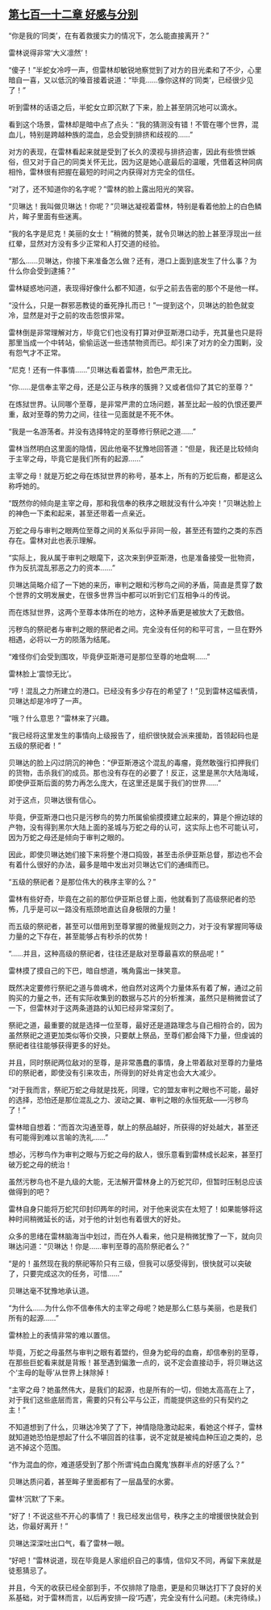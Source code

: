 ## [第七百一十二章 好感与分别](https://www.xxbiquge.com/11_11222/8993219.html)


  “你是我的‘同类’，在有着救援实力的情况下，怎么能直接离开？”

  雷林说得非常‘大义凛然’！

  “傻子！”半蛇女冷哼一声，但雷林却敏锐地察觉到了对方的目光柔和了不少，心里暗自一喜，又以低沉的嗓音接着说道：“毕竟……像你这样的‘同类’，已经很少见了！”

  听到雷林的话语之后，半蛇女立即沉默了下来，脸上甚至阴沉地可以滴水。

  看到这个场景，雷林却是暗中点了点头：“我的猜测没有错！不管在哪个世界，混血儿，特别是跨越种族的混血，总会受到排挤和歧视的……”

  对方的表现，在雷林看起来就是受到了长久的漠视与排挤迫害，因此有些愤世嫉俗，但又对于自己的同类关怀无比，因为这是她心底最后的温暖，凭借着这种同病相怜，雷林很有把握在最短的时间之内获得对方完全的信任。

  “对了，还不知道你的名字呢？”雷林的脸上露出阳光的笑容。

  “贝琳达！我叫做贝琳达！你呢？”贝琳达凝视着雷林，特别是看着他脸上的白色鳞片，眸子里面有些迷离。

  “我的名字是尼克！美丽的女士！”稍微的赞美，就令贝琳达的脸上甚至浮现出一丝红晕，显然对方没有多少正常和人打交道的经验。

  “那么……贝琳达，你接下来准备怎么做？还有，港口上面到底发生了什么事？为什么你会受到逮捕？”

  雷林疑惑地问道，表现得好像什么都不知道，似乎之前去告密的那个不是他一样。

  “没什么，只是一群邪恶教徒的垂死挣扎而已！”一提到这个，贝琳达的脸色就变冷，显然是对于之前的攻击怨恨非常。

  雷林倒是非常理解对方，毕竟它们也没有打算对伊亚斯港口动手，充其量也只是将那里当成一个中转站，偷偷运送一些违禁物资而已。却引来了对方的全力围剿，没有怨气才不正常。

  “尼克！还有一件事情……”贝琳达看着雷林，脸色严肃无比。

  “你……是信奉主宰之母，还是公正与秩序的簇拥？又或者信仰了其它的至尊？”

  在炼狱世界。认同哪个至尊，是非常严肃的立场问题，甚至比起一般的仇恨还要严重，敌对至尊的势力之间，往往一见面就是不死不休。

  “我是一名游荡者。并没有选择特定的至尊修行祭祀之道……”

  雷林当然明白这里面的隐情，因此他毫不犹豫地回答道：“但是，我还是比较倾向于主宰之母，毕竟它是我们所有的起源……”

  主宰之母！就是万蛇之母在炼狱世界的称号，基本上，所有的万蛇后裔，都是这么称呼她的。

  “既然你的倾向是主宰之母，那和我信奉的秩序之眼就没有什么冲突！”贝琳达脸上的神色一下柔和起来，甚至还带着一点亲近。

  万蛇之母与审判之眼两位至尊之间的关系似乎非同一般，甚至还有盟约之类的东西存在。雷林对此也表示理解。

  “实际上，我从属于审判之眼麾下，这次来到伊亚斯港，也是准备接受一批物资，作为反抗混乱邪恶之力的资本……”

  贝琳达简略介绍了一下她的来历，审判之眼和污秽鸟之间的矛盾，简直是贯穿了数个世界的文明发展史，在很多世界当中都可以听到它们互相争斗的传说。

  而在炼狱世界，这两个至尊本体所在的地方，这种矛盾更是被放大了无数倍。

  污秽鸟的祭祀者与审判之眼的祭祀者之间。完全没有任何的和平可言，一旦在野外相遇，必将以一方的陨落为结尾。

  “难怪你们会受到围攻，毕竟伊亚斯港可是那位至尊的地盘啊……”

  雷林脸上‘震惊无比’。

  “哼！混乱之力所建立的港口。已经没有多少存在的希望了！”见到雷林这幅表情，贝琳达却是冷哼了一声。

  “哦？什么意思？”雷林来了兴趣。

  “我已经将这里发生的事情向上级报告了，组织很快就会派来援助，首领起码也是五级的祭祀者！”

  贝琳达的脸上闪过阴沉的神色：“伊亚斯港这个混乱的毒瘤，竟然敢强行扣押我们的货物，击杀我们的成员。那也没有存在的必要了！反正，这里是黑尔大陆海域，即使伊亚斯后面的势力再怎么庞大，在这里还是属于我们的世界……”

  对于这点，贝琳达很有信心。

  毕竟，伊亚斯港口也只是污秽鸟的势力所属偷偷摸摸建立起来的，算是个擦边球的产物，没有得到黑尔大陆上面的圣城与万蛇之母的认可，这实际上也不可能认可，因为万蛇之母还是倾向于审判之眼的。

  因此，即使贝琳达她们接下来将整个港口捣毁，甚至击杀伊亚斯总督，那边也不会有着什么很好的办法，最多是暗中发出对贝琳达它们的通缉而已。

  “五级的祭祀者？是那位伟大的秩序主宰的么？”

  雷林有些好奇，毕竟在之前的那位伊亚斯总督上面，他就看到了高级祭祀者的恐怖，几乎是可以一路没有瓶颈地直达自身极限的力量！

  而五级的祭祀者，甚至可以借用到至尊掌握的微量规则之力，对于没有掌握同等级力量的之下存在，甚至能够占有秒杀的优势！

  “……并且，这种高级的祭祀者，往往还是敌对至尊最喜欢的祭品呢！”

  雷林摸了摸自己的下巴，暗自想道，嘴角露出一抹笑意。

  既然决定要修行祭祀之道与兽魂术，他自然对这两个力量体系有着了解，通过之前购买的力量之书，还有实际收集到的数据与芯片的分析推演，虽然只是稍微尝试了一下，但雷林对于这两条道路的认知已经非常深刻了。

  祭祀之道，最重要的就是选择一位至尊，最好还是道路理念与自己相符合的，因为虽然祭祀之道更加类似等价交换，只要献上祭品，至尊们都会降下力量，但虔诚的祭祀者往往能够获得更多的好处。

  并且，同时祭祀两位敌对的至尊，是非常愚蠢的事情，身上带着敌对至尊的力量烙印的祭祀者，即使没有引来攻击，所得到的好处肯定也会大大减少。

  “对于我而言，祭祀万蛇之母就是找死，同理，它的盟友审判之眼也不可能，最好的选择，恐怕还是那位混乱之力、波动之翼、审判之眼的永恒死敌——污秽鸟了！”

  雷林暗自想着：“而首次沟通至尊，献上的祭品越好，所获得的好处越大，甚至还有可能得到难以言喻的洗礼……”

  想必，污秽鸟作为审判之眼与万蛇之母的敌人，很乐意看到雷林成长起来，甚至打破万蛇之母的统治！

  虽然污秽鸟也不是九级的大能，无法解开雷林身上的万蛇咒印，但暂时压制总应该做得到的吧？

  雷林自身只能将万蛇咒印封印两年的时间，对于他来说实在太短了！如果能够将这种时间稍微延长的话，对于他的计划也有着很大的好处。

  众多的思绪在雷林脑海当中划过，而在外人看来，他只是稍微犹豫了一下，就向贝琳达问道：“贝琳达！你是……审判至尊的高阶祭祀者么？”

  “是的！虽然现在我的祭祀等阶只有三级，但我可以感受得到，很快就可以突破了，只要完成这次的任务，可惜……”

  贝琳达毫不犹豫地承认道。

  “为什么……为什么你不信奉伟大的主宰之母呢？她是那么仁慈与美丽，也是我们所有的起源……”

  雷林脸上的表情非常的难以置信。

  毕竟，万蛇之母虽然与审判之眼有着盟约，但身为蛇母的血裔，却信奉别的至尊，在那些巨蛇看来就是背叛！甚至遇到偏激一点的，说不定会直接动手，将贝琳达这个‘主母的耻辱’从世界上抹除掉！

  “主宰之母？她虽然伟大，是我们的起源，也是所有的一切，但她太高高在上了，对于我们这些底层而言，需要的只有公平与公正，而能提供这些的只有契约之主！”

  不知道想到了什么，贝琳达冷笑了了下，神情隐隐激动起来，看她这个样子，雷林就知道她恐怕是想起了什么不堪回首的往事，说不定就是被纯血种压迫之类的，总逃不掉这个范围。

  “作为混血的你，难道感受到了那个所谓‘纯血白魔鬼’族群半点的好感了么？”

  贝琳达质问着，甚至眸子里面都有了一层晶莹的水雾。

  雷林‘沉默’了下来。

  “好了！不说这些不开心的事情了！我已经发出信号，秩序之主的增援很快就会到达，你最好离开！”

  贝琳达深深吐出口气，看了雷林一眼。

  “好吧！”雷林说道，现在毕竟是人家组织自己的事情，信仰又不同，再留下来就是徒惹猜忌了。

  并且，今天的收获已经全部到手，不仅排除了隐患，更是和贝琳达打下了良好的关系基础，对于雷林而言，以后再安排一段‘巧遇’，完全没有什么问题。(未完待续。)
